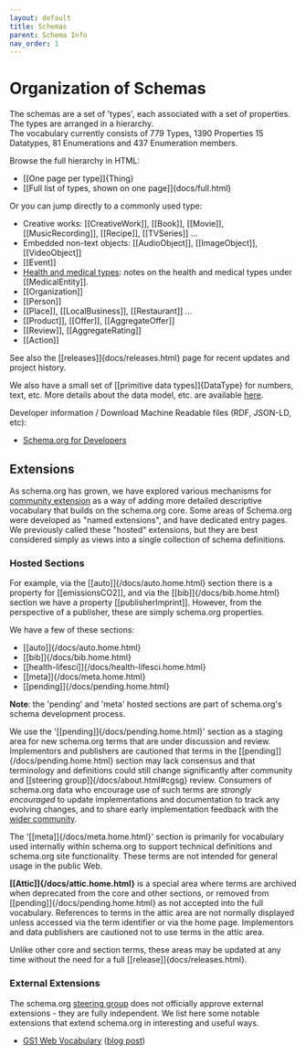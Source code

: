 ```yaml
---
layout: default
title: Schemas
parent: Schema Info
nav_order: 1
---
```


# Organization of Schemas

The schemas are a set of 'types', each associated with a set of properties. The types are arranged in a hierarchy.  
The vocabulary currently consists of 779 Types, 1390 Properties 15 Datatypes, 81 Enumerations and 437 Enumeration members.  

Browse the full hierarchy in HTML:

*   [[One page per type]]{Thing}
*   [[Full list of types, shown on one page]]{docs/full.html}

Or you can jump directly to a commonly used type:

*   Creative works: [[CreativeWork]], [[Book]], [[Movie]], [[MusicRecording]], [[Recipe]], [[TVSeries]] ...
*   Embedded non-text objects: [[AudioObject]], [[ImageObject]], [[VideoObject]]
*   [[Event]]
*   [Health and medical types](/Extensions/meddocs.html): notes on the health and medical types under [[MedicalEntity]].
*   [[Organization]]
*   [[Person]]
*   [[Place]], [[LocalBusiness]], [[Restaurant]] ...
*   [[Product]], [[Offer]], [[AggregateOffer]]
*   [[Review]], [[AggregateRating]]
*   [[Action]]

See also the [[releases]]{docs/releases.html} page for recent updates and project history.  

We also have a small set of [[primitive data types]]{DataType} for numbers, text, etc. More details about the data model, etc. are available [here](/SchemaInfo/datamodel.html).  

Developer information / Download Machine Readable files (RDF, JSON-LD, etc):

*   [Schema.org for Developers](/Developers/developers.html)

## Extensions

As schema.org has grown, we have explored various mechanisms for [community extension](/Extensions) as a way of adding more detailed descriptive vocabulary that builds on the schema.org core. Some areas of Schema.org were developed as "named extensions", and have dedicated entry pages. We previously called these "hosted" extensions, but they are best considered simply as views into a single collection of schema definitions.

### Hosted Sections

For example, via the [[auto]]{/docs/auto.home.html} section there is a property for [[emissionsCO2]], and via the [[bib]]{/docs/bib.home.html} section we have a property [[publisherImprint]]. However, from the perspective of a publisher, these are simply schema.org properties.

We have a few of these sections:

*   [[auto]]{/docs/auto.home.html}
*   [[bib]]{/docs/bib.home.html}
*   [[health-lifesci]]{/docs/health-lifesci.home.html}
*   [[meta]]{/docs/meta.home.html}
*   [[pending]]{/docs/pending.home.html}

**Note**: the 'pending' and 'meta' hosted sections are part of schema.org's schema development process.

We use the '[[pending]]{/docs/pending.home.html}' section as a staging area for new schema.org terms that are under discussion and review. Implementors and publishers are cautioned that terms in the [[pending]]{/docs/pending.home.html} section may lack consensus and that terminology and definitions could still change significantly after community and [[steering group]]{/docs/about.html#cgsg} review. Consumers of schema.org data who encourage use of such terms are _strongly encouraged_ to update implementations and documentation to track any evolving changes, and to share early implementation feedback with the [wider community](http://www.w3.org/community/schemaorg).

The '[[meta]]{/docs/meta.home.html}' section is primarily for vocabulary used internally within schema.org to support technical definitions and schema.org site functionality. These terms are not intended for general usage in the public Web.

**[[Attic]]{/docs/attic.home.html}** is a special area where terms are archived when deprecated from the core and other sections, or removed from [[pending]]{/docs/pending.home.html} as not accepted into the full vocabulary. References to terms in the attic area are not normally displayed unless accessed via the term identifier or via the home page. Implementors and data publishers are cautioned not to use terms in the attic area.

Unlike other core and section terms, these areas may be updated at any time without the need for a full [[release]]{docs/releases.html}.

### External Extensions

The schema.org [steering group](/about.html#cgsg) does not officially approve external extensions - they are fully independent. We list here some notable extensions that extend schema.org in interesting and useful ways.

*   [GS1 Web Vocabulary](http://gs1.org/voc/) ([blog post](http://blog.schema.org/2016/02/gs1-milestone-first-schemaorg-external.html))

